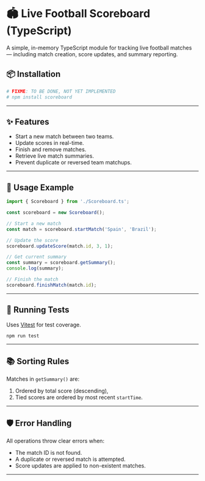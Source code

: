 # 🏟️ Live Football Scoreboard (TypeScript)

A simple, in-memory TypeScript module for tracking live football matches — including match creation, score updates, and summary reporting.

## 📦 Installation

```bash
# FIXME: TO BE DONE, NOT YET IMPLEMENTED
# npm install scoreboard
```

---

## ✨ Features

- Start a new match between two teams.
- Update scores in real-time.
- Finish and remove matches.
- Retrieve live match summaries.
- Prevent duplicate or reversed team matchups.

---

## 🚀 Usage Example

```ts
import { Scoreboard } from './Scoreboard.ts';

const scoreboard = new Scoreboard();

// Start a new match
const match = scoreboard.startMatch('Spain', 'Brazil');

// Update the score
scoreboard.updateScore(match.id, 3, 1);

// Get current summary
const summary = scoreboard.getSummary();
console.log(summary);

// Finish the match
scoreboard.finishMatch(match.id);
```

---

## 🧪 Running Tests

Uses [Vitest](https://vitest.dev/) for test coverage.

```bash
npm run test
```

---

## 📚 Sorting Rules

Matches in `getSummary()` are:

1. Ordered by total score (descending),
2. Tied scores are ordered by most recent `startTime`.

---

## 🛡 Error Handling

All operations throw clear errors when:

- The match ID is not found.
- A duplicate or reversed match is attempted.
- Score updates are applied to non-existent matches.

---
